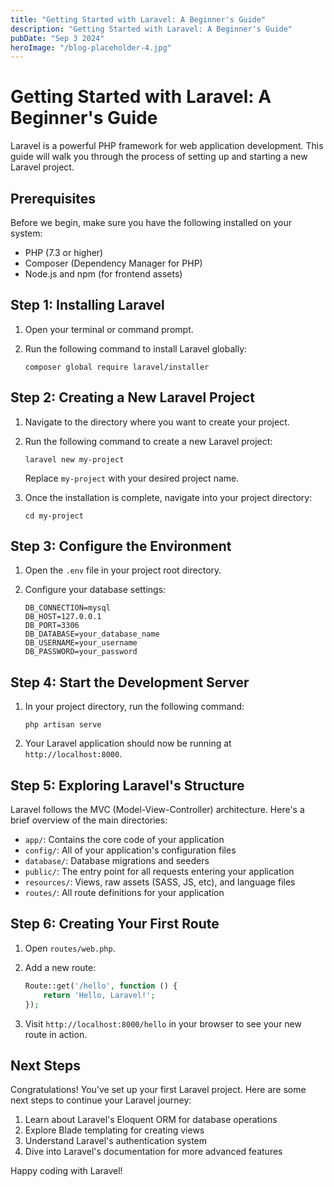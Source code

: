 ```yaml
---
title: "Getting Started with Laravel: A Beginner's Guide"
description: "Getting Started with Laravel: A Beginner's Guide"
pubDate: "Sep 3 2024"
heroImage: "/blog-placeholder-4.jpg"
---
```


# Getting Started with Laravel: A Beginner's Guide

Laravel is a powerful PHP framework for web application development. This guide will walk you through the process of setting up and starting a new Laravel project.

## Prerequisites

Before we begin, make sure you have the following installed on your system:

- PHP (7.3 or higher)
- Composer (Dependency Manager for PHP)
- Node.js and npm (for frontend assets)

## Step 1: Installing Laravel

1. Open your terminal or command prompt.
2. Run the following command to install Laravel globally:

   ```
   composer global require laravel/installer
   ```

## Step 2: Creating a New Laravel Project

1. Navigate to the directory where you want to create your project.
2. Run the following command to create a new Laravel project:

   ```
   laravel new my-project
   ```

   Replace `my-project` with your desired project name.

3. Once the installation is complete, navigate into your project directory:

   ```
   cd my-project
   ```

## Step 3: Configure the Environment

1. Open the `.env` file in your project root directory.
2. Configure your database settings:

   ```
   DB_CONNECTION=mysql
   DB_HOST=127.0.0.1
   DB_PORT=3306
   DB_DATABASE=your_database_name
   DB_USERNAME=your_username
   DB_PASSWORD=your_password
   ```

## Step 4: Start the Development Server

1. In your project directory, run the following command:

   ```
   php artisan serve
   ```

2. Your Laravel application should now be running at `http://localhost:8000`.

## Step 5: Exploring Laravel's Structure

Laravel follows the MVC (Model-View-Controller) architecture. Here's a brief overview of the main directories:

- `app/`: Contains the core code of your application
- `config/`: All of your application's configuration files
- `database/`: Database migrations and seeders
- `public/`: The entry point for all requests entering your application
- `resources/`: Views, raw assets (SASS, JS, etc), and language files
- `routes/`: All route definitions for your application

## Step 6: Creating Your First Route

1. Open `routes/web.php`.
2. Add a new route:

   ```php
   Route::get('/hello', function () {
       return 'Hello, Laravel!';
   });
   ```

3. Visit `http://localhost:8000/hello` in your browser to see your new route in action.

## Next Steps

Congratulations! You've set up your first Laravel project. Here are some next steps to continue your Laravel journey:

1. Learn about Laravel's Eloquent ORM for database operations
2. Explore Blade templating for creating views
3. Understand Laravel's authentication system
4. Dive into Laravel's documentation for more advanced features

Happy coding with Laravel!
